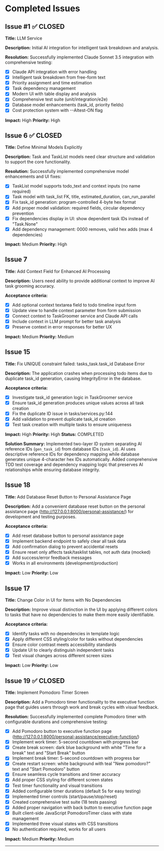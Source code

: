 # Completed Issues

## Issue #1 ✅ CLOSED
**Title:** LLM Service

**Description:** Initial AI integration for intelligent task breakdown and analysis.

**Resolution:** Successfully implemented Claude Sonnet 3.5 integration with comprehensive testing:
- [x] Claude API integration with error handling
- [x] Intelligent task breakdown from free-form text
- [x] Priority assignment and time estimation
- [x] Task dependency management
- [x] Modern UI with table display and analysis
- [x] Comprehensive test suite (unit/integration/e2e)
- [x] Database model enhancements (task_id, priority fields)
- [x] Cost protection system with --AItest-ON flag

**Impact:** High
**Priority:** High

## Issue 6 ✅ CLOSED
**Title:** Define Minimal Models Explicitly

**Description:** Task and TaskList models need clear structure and validation to support the core functionality.

**Resolution:** Successfully implemented comprehensive model enhancements and UI fixes:
- [x] TaskList model supports todo_text and context inputs (no name required)
- [x] Task model with task_list FK, title, estimated_duration, can_run_parallel
- [x] Fix task_id generation: program-controlled 4-byte hex format
- [x] Add proper model validation: required fields, circular dependency prevention
- [x] Fix dependencies display in UI: show dependent task IDs instead of "Task.None"
- [x] Add dependency management: 0000 removes, valid hex adds (max 4 dependencies)

**Impact:** Medium
**Priority:** High

## Issue 7
**Title:** Add Context Field for Enhanced AI Processing

**Description:** Users need ability to provide additional context to improve AI task grooming accuracy.

**Acceptance criteria:**
- [x] Add optional context textarea field to todo timeline input form
- [x] Update view to handle context parameter from form submission
- [x] Connect context to TaskGroomer service and Claude API calls
- [x] Include context in LLM prompt for better task analysis
- [x] Preserve context in error responses for better UX

**Impact:** Medium
**Priority:** Medium

## Issue 15
**Title:** Fix UNIQUE constraint failed: tasks_task.task_id Database Error

**Description:** The application crashes when processing todo items due to duplicate task_id generation, causing IntegrityError in the database.

**Acceptance criteria:**
- [x] Investigate task_id generation logic in TaskGroomer service
- [x] Ensure task_id generation produces unique values across all task creation
- [x] Fix the duplicate ID issue in tasks/services.py:144
- [x] Add validation to prevent duplicate task_id creation
- [x] Test task creation with multiple tasks to ensure uniqueness

**Impact:** High
**Priority:** High
**Status:** COMPLETED

**Solution Summary:**
Implemented two-layer ID system separating AI reference IDs (`gen_task_id`) from database IDs (`task_id`). AI uses descriptive reference IDs for dependency mapping while database generates unique 4-character hex IDs automatically. Added comprehensive TDD test coverage and dependency mapping logic that preserves AI relationships while ensuring database integrity.

## Issue 18
**Title:** Add Database Reset Button to Personal Assistance Page

**Description:** Add a convenient database reset button on the personal assistance page (http://127.0.0.1:8000/personal-assistance/) for development and testing purposes.

**Acceptance criteria:**
- [x] Add reset database button to personal assistance page
- [x] Implement backend endpoint to safely clear all task data
- [x] Add confirmation dialog to prevent accidental resets
- [x] Ensure reset only affects task/tasklist tables, not auth data (mocked)
- [x] Add success/error feedback messages
- [x] Works in all environments (development/production)

**Impact:** Low
**Priority:** Low


## Issue 17
**Title:** Change Color in UI for Items with No Dependencies

**Description:** Improve visual distinction in the UI by applying different colors to tasks that have no dependencies to make them more easily identifiable.

**Acceptance criteria:**
- [x] Identify tasks with no dependencies in template logic
- [x] Apply different CSS styling/color for tasks without dependencies
- [x] Ensure color contrast meets accessibility standards
- [x] Update UI to clearly distinguish independent tasks
- [x] Test visual changes across different screen sizes

**Impact:** Low
**Priority:** Low

## Issue 19 ✅ CLOSED
**Title:** Implement Pomodoro Timer Screen

**Description:** Add a Pomodoro timer functionality to the executive function page that guides users through work and break cycles with visual feedback.

**Resolution:** Successfully implemented complete Pomodoro timer with configurable durations and comprehensive testing:
- [x] Add Pomodoro button to executive function page (http://127.0.0.1:8000/personal-assistance/executive-function/)
- [x] Implement work timer: 5-second countdown with progress bar
- [x] Create break screen: dark blue background with white "Time for a break" text and "Start Break" button
- [x] Implement break timer: 5-second countdown with progress bar  
- [x] Create restart screen: white background with teal "New pomodoro?" text and "Start Pomodoro" button
- [x] Ensure seamless cycle transitions and timer accuracy
- [x] Add proper CSS styling for different screen states
- [x] Test timer functionality and visual transitions
- [x] Added configurable timer durations (default 5s for easy testing)
- [x] Implemented timer controls (start/pause/stop/reset)
- [x] Created comprehensive test suite (18 tests passing)
- [x] Added proper navigation with back button to executive function page
- [x] Built client-side JavaScript PomodoroTimer class with state management
- [x] Implemented three visual states with CSS transitions
- [x] No authentication required, works for all users

**Impact:** Medium
**Priority:** Medium

---